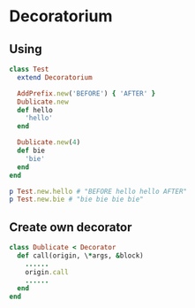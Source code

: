 Decoratorium
============

Using
-----
```ruby
class Test
  extend Decoratorium

  AddPrefix.new('BEFORE') { 'AFTER' }
  Dublicate.new
  def hello
    'hello'
  end

  Dublicate.new(4)
  def bie
    'bie'
  end
end

p Test.new.hello # "BEFORE hello hello AFTER"
p Test.new.bie # "bie bie bie bie"
```

Create own decorator
--------------------
```ruby
class Dublicate < Decorator
  def call(origin, \*args, &block)
    ......
    origin.call
    ......
  end
end
```
